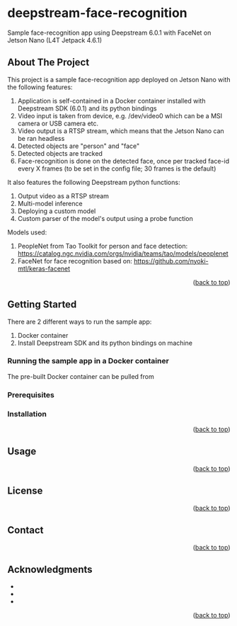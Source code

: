 # deepstream-face-recognition
Sample face-recognition app using Deepstream 6.0.1 with FaceNet on Jetson Nano (L4T Jetpack 4.6.1)

<div id="top"></div>

<!-- ABOUT THE PROJECT -->
## About The Project

This project is a sample face-recognition app deployed on Jetson Nano with the following features:

1. Application is self-contained in a Docker container installed with Deepstream SDK (6.0.1) and its python bindings
2. Video input is taken from device, e.g. /dev/video0 which can be a MSI camera or USB camera etc.
3. Video output is a RTSP stream, which means that the Jetson Nano can be ran headless
4. Detected objects are "person" and "face"
5. Detected objects are tracked
6. Face-recognition is done on the detected face, once per tracked face-id every X frames (to be set in the config file; 30 frames is the default)

It also features the following Deepstream python functions:

1. Output video as a RTSP stream
2. Multi-model inference
3. Deploying a custom model
4. Custom parser of the model's output using a probe function

Models used:

1. PeopleNet from Tao Toolkit for person and face detection: https://catalog.ngc.nvidia.com/orgs/nvidia/teams/tao/models/peoplenet
2. FaceNet for face recognition based on: https://github.com/nyoki-mtl/keras-facenet

<p align="right">(<a href="#top">back to top</a>)</p>


<!-- GETTING STARTED -->
## Getting Started

There are 2 different ways to run the sample app:

1. Docker container
2. Install Deepstream SDK and its python bindings on machine

### Running the sample app in a Docker container

The pre-built Docker container can be pulled from


### Prerequisites

### Installation

<p align="right">(<a href="#top">back to top</a>)</p>



<!-- USAGE EXAMPLES -->
## Usage



<p align="right">(<a href="#top">back to top</a>)</p>


<!-- LICENSE -->
## License



<p align="right">(<a href="#top">back to top</a>)</p>



<!-- CONTACT -->
## Contact


<p align="right">(<a href="#top">back to top</a>)</p>



<!-- ACKNOWLEDGMENTS -->
## Acknowledgments

* []()
* []()
* []()

<p align="right">(<a href="#top">back to top</a>)</p>



<!-- MARKDOWN LINKS & IMAGES -->
<!-- https://www.markdownguide.org/basic-syntax/#reference-style-links -->
[contributors-shield]: https://img.shields.io/github/contributors/github_username/repo_name.svg?style=for-the-badge
[contributors-url]: https://github.com/github_username/repo_name/graphs/contributors
[forks-shield]: https://img.shields.io/github/forks/github_username/repo_name.svg?style=for-the-badge
[forks-url]: https://github.com/github_username/repo_name/network/members
[stars-shield]: https://img.shields.io/github/stars/github_username/repo_name.svg?style=for-the-badge
[stars-url]: https://github.com/github_username/repo_name/stargazers
[issues-shield]: https://img.shields.io/github/issues/github_username/repo_name.svg?style=for-the-badge
[issues-url]: https://github.com/github_username/repo_name/issues
[license-shield]: https://img.shields.io/github/license/github_username/repo_name.svg?style=for-the-badge
[license-url]: https://github.com/github_username/repo_name/blob/master/LICENSE.txt
[linkedin-shield]: https://img.shields.io/badge/-LinkedIn-black.svg?style=for-the-badge&logo=linkedin&colorB=555
[linkedin-url]: https://linkedin.com/in/linkedin_username
[product-screenshot]: images/screenshot.png
